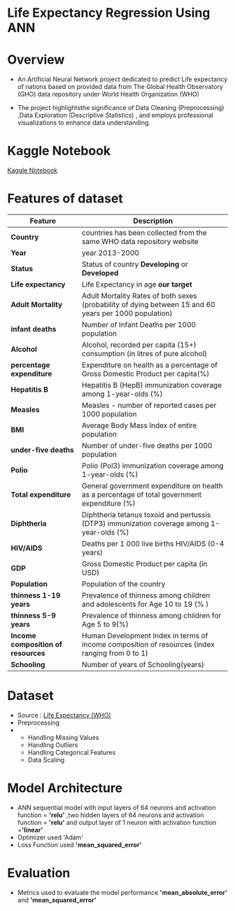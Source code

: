 # Life Expectancy Regression Using ANN

# Overview

- An Artificial Neural Network project dedicated to predict Life expectancy of nations based on provided data from The Global Health Observatory (GHO) data repository under World Health Organization (WHO) 

- The project highlightsthe significance of Data Cleaning (Preprocessing) ,Data Exploration (Descriptive Statistics) , and employs professional visualizations to enhance data understanding.

# Kaggle Notebook

[Kaggle Notebook](https://www.kaggle.com/code/ranasabrii/life-expectancy-regression-with-ann)

# Features of dataset

|Feature | Description
|------|------------
|**Country** | countries has been collected from the same WHO data repository website 
|**Year**|year 2013-2000
|**Status**|Status of country **Developing** or **Developed**
|**Life expectancy**|Life Expectancy in age **our target**
|**Adult Mortality**|Adult Mortality Rates of both sexes (probability of dying between 15 and 60 years per 1000 population)
|**infant deaths**|Number of Infant Deaths per 1000 population
|**Alcohol**|Alcohol, recorded per capita (15+) consumption (in litres of pure alcohol)
|**percentage expenditure**|Expenditure on health as a percentage of Gross Domestic Product per capita(%)
|**Hepatitis B**|Hepatitis B (HepB) immunization coverage among 1-year-olds (%)
|**Measles**|Measles - number of reported cases per 1000 population
|**BMI**|Average Body Mass Index of entire population
|**under-five deaths**|Number of under-five deaths per 1000 population
|**Polio**|Polio (Pol3) immunization coverage among 1-year-olds (%)
|**Total expenditure**|General government expenditure on health as a percentage of total government expenditure (%)
|**Diphtheria**|Diphtheria tetanus toxoid and pertussis (DTP3) immunization coverage among 1-year-olds (%)
|**HIV/AIDS**|Deaths per 1 000 live births HIV/AIDS (0-4 years)
|**GDP**|Gross Domestic Product per capita (in USD)
|**Population**|Population of the country
|**thinness  1-19 years**|Prevalence of thinness among children and adolescents for Age 10 to 19 (% )
|**thinness 5-9 years**|Prevalence of thinness among children for Age 5 to 9(%)
|**Income composition of resources**|Human Development Index in terms of income composition of resources (index ranging from 0 to 1)
|**Schooling**|Number of years of Schooling(years)

# Dataset

- Source : [Life Expectancy (WHO)](https://www.google.com](https://www.kaggle.com/datasets/kumarajarshi/life-expectancy-who)https://www.kaggle.com/datasets/kumarajarshi/life-expectancy-who)
- Preprocessing
- - Handling Missing Values
  - Handling Outliers
  - Handling Categorical Features
  - Data Scaling
 
# Model Architecture

- ANN sequential model with input layers of 64 neurons and activation function = **'relu'** ,two hidden layers of 64 neurons and activation function = **'relu'** and output layer of 1 neuron with activation function =**'linear'**
- Optimizer used 'Adam'
- Loss Function used **'mean_squared_error'**

# Evaluation

- Metrics used to evaluate the model performance **'mean_absolute_error'** and **'mean_squared_error'**
